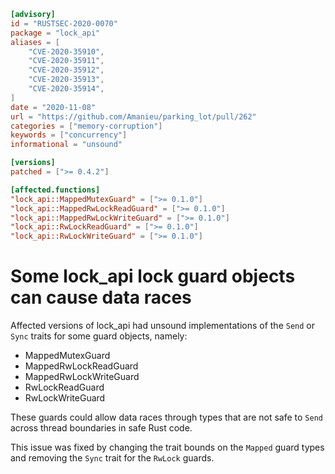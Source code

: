 ```toml
[advisory]
id = "RUSTSEC-2020-0070"
package = "lock_api"
aliases = [
    "CVE-2020-35910",
    "CVE-2020-35911",
    "CVE-2020-35912",
    "CVE-2020-35913",
    "CVE-2020-35914",
]
date = "2020-11-08"
url = "https://github.com/Amanieu/parking_lot/pull/262"
categories = ["memory-corruption"]
keywords = ["concurrency"]
informational = "unsound"

[versions]
patched = [">= 0.4.2"]

[affected.functions]
"lock_api::MappedMutexGuard" = [">= 0.1.0"]
"lock_api::MappedRwLockReadGuard" = [">= 0.1.0"]
"lock_api::MappedRwLockWriteGuard" = [">= 0.1.0"]
"lock_api::RwLockReadGuard" = [">= 0.1.0"]
"lock_api::RwLockWriteGuard" = [">= 0.1.0"]
```

# Some lock_api lock guard objects can cause data races

Affected versions of lock_api had unsound implementations of the `Send` or
`Sync` traits for some guard objects, namely:

* MappedMutexGuard
* MappedRwLockReadGuard
* MappedRwLockWriteGuard
* RwLockReadGuard
* RwLockWriteGuard

These guards could allow data races through types that are not safe to `Send`
across thread boundaries in safe Rust code.

This issue was fixed by changing the trait bounds on the `Mapped` guard types
and removing the `Sync` trait for the `RwLock` guards.
